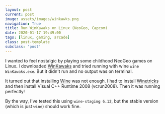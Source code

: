 ```yaml
---
layout: post
current: post
image: assets/images/winkawks.png
navigation: True
title: Run WinKawaks on Linux (NeoGeo, Capcom)
date: 2020-01-17 19:49:00
tags: [linux, gaming, arcade]
class: post-template
subclass: 'post'
---
```


I wanted to feel nostalgic by playing some childhood NeoGeo games on Linux. I downloaded [WinKawaks](http://www.winkawaks.org/) and tried running with wine `wine WinKawaks.exe`. But it didn't run and no output was on terminal.

It turned out that installing [Wine](https://www.winehq.org/) was not enough. I had to install [Winetricks](https://github.com/Winetricks/winetricks) and then install Visual C++ Runtime 2008 (vcrun2008). Then it was running perfectly!

By the way, I've tested this using `wine-staging 6.12`, but the stable version (which is just `wine`) should work fine.